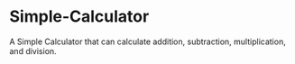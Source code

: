 # Simple-Calculator

A Simple Calculator that can calculate addition, subtraction, multiplication, and division.
